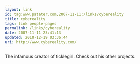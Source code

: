 ```yaml
---
layout: link
id: tag:www.patater.com,2007-11-11:/links/cybereality
title: cybereality
tags: link people-pages
permalink: /links/cybereality
date: 2007-11-11 23:41:13
updated: 2010-12-19 03:36:44
uri: http://www.cybereality.com/
---
```

The infamous creator of ticklegirl. Check out his other projects.
